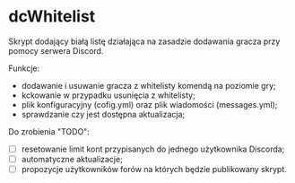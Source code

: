 # dcWhitelist
Skrypt dodający białą listę działająca na zasadzie dodawania gracza przy pomocy serwera Discord.

Funkcje:

- dodawanie i usuwanie gracza z whitelisty komendą na poziomie gry;
- kckowanie w przypadku usunięcia z whitelisty;
- plik konfiguracyjny (cofig.yml) oraz plik wiadomości (messages.yml);
- sprawdzanie czy jest dostępna aktualizacja;

Do zrobienia "TODO": 

- [ ] resetowanie limit kont przypisanych do jednego użytkownika Discorda;
- [ ] automatyczne aktualizacje;
- [ ] propozycje użytkowników forów na których będzie publikowany skrypt.
